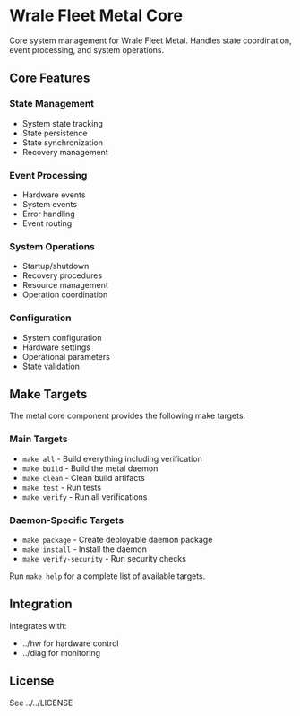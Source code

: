# Wrale Fleet Metal Core

Core system management for Wrale Fleet Metal. Handles state coordination, event processing, and system operations.

## Core Features

### State Management
- System state tracking
- State persistence
- State synchronization
- Recovery management

### Event Processing
- Hardware events
- System events
- Error handling
- Event routing

### System Operations
- Startup/shutdown
- Recovery procedures
- Resource management
- Operation coordination

### Configuration
- System configuration
- Hardware settings
- Operational parameters
- State validation

## Make Targets

The metal core component provides the following make targets:

### Main Targets
- `make all` - Build everything including verification
- `make build` - Build the metal daemon
- `make clean` - Clean build artifacts
- `make test` - Run tests
- `make verify` - Run all verifications

### Daemon-Specific Targets
- `make package` - Create deployable daemon package
- `make install` - Install the daemon
- `make verify-security` - Run security checks

Run `make help` for a complete list of available targets.

## Integration

Integrates with:
- ../hw for hardware control
- ../diag for monitoring

## License

See ../../LICENSE